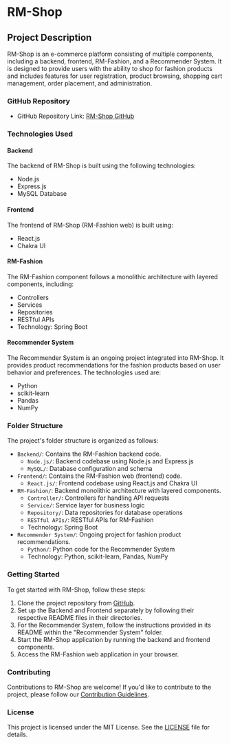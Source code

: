 # RM-Shop

## Project Description
RM-Shop is an e-commerce platform consisting of multiple components, including a backend, frontend, RM-Fashion, and a Recommender System. It is designed to provide users with the ability to shop for fashion products and includes features for user registration, product browsing, shopping cart management, order placement, and administration.

### GitHub Repository
- GitHub Repository Link: [RM-Shop GitHub](https://github.com/RashanWeerasinghe/RM-Shop.git)

### Technologies Used

#### Backend
The backend of RM-Shop is built using the following technologies:
- Node.js
- Express.js
- MySQL Database

#### Frontend
The frontend of RM-Shop (RM-Fashion web) is built using:
- React.js
- Chakra UI

#### RM-Fashion
The RM-Fashion component follows a monolithic architecture with layered components, including:
- Controllers
- Services
- Repositories
- RESTful APIs
- Technology: Spring Boot

#### Recommender System
The Recommender System is an ongoing project integrated into RM-Shop. It provides product recommendations for the fashion products based on user behavior and preferences. The technologies used are:
- Python
- scikit-learn
- Pandas
- NumPy

### Folder Structure
The project's folder structure is organized as follows:

- `Backend/`: Contains the RM-Fashion backend code.
  - `Node.js/`: Backend codebase using Node.js and Express.js
  - `MySQL/`: Database configuration and schema
- `Frontend/`: Contains the RM-Fashion web (frontend) code.
  - `React.js/`: Frontend codebase using React.js and Chakra UI
- `RM-Fashion/`: Backend monolithic architecture with layered components.
  - `Controller/`: Controllers for handling API requests
  - `Service/`: Service layer for business logic
  - `Repository/`: Data repositories for database operations
  - `RESTful APIs/`: RESTful APIs for RM-Fashion
  - Technology: Spring Boot
- `Recommender System/`: Ongoing project for fashion product recommendations.
  - `Python/`: Python code for the Recommender System
  - Technology: Python, scikit-learn, Pandas, NumPy

### Getting Started
To get started with RM-Shop, follow these steps:

1. Clone the project repository from [GitHub](https://github.com/RashanWeerasinghe/RM-Shop.git).
2. Set up the Backend and Frontend separately by following their respective README files in their directories.
3. For the Recommender System, follow the instructions provided in its README within the "Recommender System" folder.
4. Start the RM-Shop application by running the backend and frontend components.
5. Access the RM-Fashion web application in your browser.

### Contributing
Contributions to RM-Shop are welcome! If you'd like to contribute to the project, please follow our [Contribution Guidelines](CONTRIBUTING.md).

### License
This project is licensed under the MIT License. See the [LICENSE](LICENSE) file for details.
